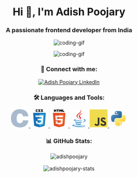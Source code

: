 <h1 align="center">Hi 👋, I'm Adish Poojary</h1>
<h3 align="center">A passionate frontend developer from India</h3>
<p align="center">
<img src="https://media.giphy.com/media/qgQUggAC3Pfv687qPC/giphy.gif" alt="coding-gif" width="400"/>
</p>
<p align="center">
  <img src="https://user-images.githubusercontent.com/45864171/120090865-e50b4a00-c131-11eb-80c0-62d580a6f99e.gif" alt="coding-gif" width="500"/>
</p>

<h3 align="center">💼 Connect with me:</h3>
<p align="center">
  <a href="https://www.linkedin.com/in/adish-poojary?utm_source=share&utm_campaign=share_via&utm_content=profile&utm_medium=android_app" target="_blank">
    <img src="https://raw.githubusercontent.com/rahuldkjain/github-profile-readme-generator/master/src/images/icons/Social/linked-in-alt.svg" alt="Adish Poojary LinkedIn" height="40" width="50" />
  </a>
</p>

<h3 align="center">🛠️ Languages and Tools:</h3>
<p align="center">
  <a href="https://www.cprogramming.com/" target="_blank" rel="noreferrer">
    <img src="https://raw.githubusercontent.com/devicons/devicon/master/icons/c/c-original.svg" alt="c" width="50" height="50"/> 
  </a> 
  <a href="https://www.w3schools.com/css/" target="_blank" rel="noreferrer"> 
    <img src="https://raw.githubusercontent.com/devicons/devicon/master/icons/css3/css3-original-wordmark.svg" alt="css3" width="50" height="50"/> 
  </a> 
  <a href="https://www.w3.org/html/" target="_blank" rel="noreferrer"> 
    <img src="https://raw.githubusercontent.com/devicons/devicon/master/icons/html5/html5-original-wordmark.svg" alt="html5" width="50" height="50"/> 
  </a> 
  <a href="https://www.java.com" target="_blank" rel="noreferrer"> 
    <img src="https://raw.githubusercontent.com/devicons/devicon/master/icons/java/java-original.svg" alt="java" width="50" height="50"/> 
  </a> 
  <a href="https://developer.mozilla.org/en-US/docs/Web/JavaScript" target="_blank" rel="noreferrer"> 
    <img src="https://raw.githubusercontent.com/devicons/devicon/master/icons/javascript/javascript-original.svg" alt="javascript" width="50" height="50"/> 
  </a> 
  <a href="https://www.python.org" target="_blank" rel="noreferrer"> 
    <img src="https://raw.githubusercontent.com/devicons/devicon/master/icons/python/python-original.svg" alt="python" width="50" height="50"/> 
  </a>
</p>

<h3 align="center">📊 GitHub Stats:</h3>
<p align="center">
  <img align="center" src="https://github-readme-stats.vercel.app/api/top-langs?username=adishpoojary&show_icons=true&theme=radical&bg_color=000000&locale=en&layout=compact" alt="adishpoojary" />
</p>

<p align="center">
  <img align="center" src="https://github-readme-stats.vercel.app/api?username=adishpoojary&show_icons=true&theme=radical&bg_color=000000&locale=en" alt="adishpoojary-stats" />
</p>
